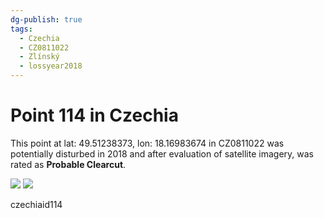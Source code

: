 ```yaml
---
dg-publish: true
tags:
  - Czechia
  - CZ0811022
  - Zlínský
  - lossyear2018
---
```


# Point 114 in Czechia

This point at lat: 49.51238373, lon: 18.16983674 in CZ0811022 was potentially disturbed in 2018 and after evaluation of satellite imagery, was rated as **Probable Clearcut**.

<div class='juxtapose' data-showcredits='false'>
<img src='https://baserow-backend-production20240528124524339000000001.s3.amazonaws.com/user_files/Q0UKjdGegFESV857SvVw0NC4U721SZ7f_2ba0118314a42afc0a250de3a656787eccdbe2e76a2451f4f01bc92d2917cdda.png' data-label='November 2017' />
<img src='https://baserow-backend-production20240528124524339000000001.s3.amazonaws.com/user_files/qubjtjHwjkdiTojEreHM9OcAiU5Hbryi_7b827b990e65fd2ad7ec9682cfb3779b21d792d58953ae94edecbad4abaaca69.png' data-label='October 2021' />
</div>

czechiaid114